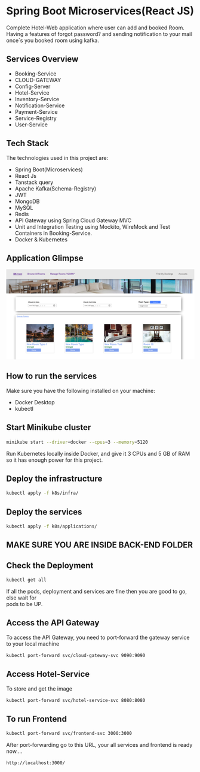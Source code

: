 # Spring Boot Microservices(React JS)

Complete Hotel-Web application where user can add and booked Room. Having a features of forgot password? and sending notification to your mail once`s you booked room using kafka.


##
## Services Overview
  - Booking-Service
  - CLOUD-GATEWAY
  - Config-Server
  - Hotel-Service
  - Inventory-Service
  - Notification-Service
  - Payment-Service
  - Service-Registry
  - User-Service

##

## Tech Stack
The technologies used in this project are:
  - Spring Boot(Microservices)
  - React Js
  - Tanstack query
  - Apache Kafka(Schema-Registry)
  - JWT 
  - MongoDB
  - MySQL
  - Redis
  - API Gateway using Spring Cloud Gateway MVC
  - Unit and Integration Testing using Mockito, WireMock and Test Containers in Booking-Service.
  - Docker & Kubernetes

##

## Application Glimpse

![image_alt](https://github.com/BasantaNembang/Full-Stack-Hotel-Web-Application/blob/abc0a5af3df883e1b9ae72f4c5c05cca264862fa/homepage.png)



##  How to run the services
Make sure you have the following installed on your machine:
  - Docker Desktop 
  - kubectl

##

##  Start Minikube cluster

```bash
minikube start --driver=docker --cpus=3 --memory=5120
```
Run Kubernetes locally inside Docker, and give it 3 CPUs and 5 GB of RAM so it has enough power for this project.

## Deploy the infrastructure

```bash
kubectl apply -f k8s/infra/
```

## Deploy the services

```bash
kubectl apply -f k8s/applications/
```

##  MAKE SURE YOU ARE INSIDE BACK-END FOLDER

##

##  Check the Deployment

```bash
kubectl get all
```

If all the pods, deployment and services are fine then you are good to go, else wait for  
pods to be UP.

## Access the API Gateway

To access the API Gateway, you need to port-forward the gateway service to your local machine

```bash
kubectl port-forward svc/cloud-gateway-svc 9090:9090
```
## Access Hotel-Service

To store and get the image 

```bash
kubectl port-forward svc/hotel-service-svc 8080:8080
```
## To run Frontend

```bash
kubectl port-forward svc/frontend-svc 3000:3000
```
After port-forwarding go to this URL, your all services and frontend is ready now....
```bash
http://localhost:3000/
```

